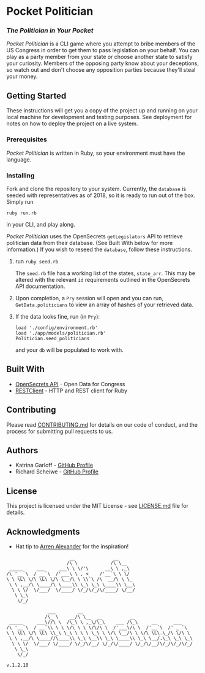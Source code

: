 # Pocket Politician
### *The Politician in Your Pocket* 

*Pocket Politician* is a CLI game where you attempt to bribe members of the US Congress in order to get them to pass legislation on your behalf. You can play as a party member from your state or choose another state to satisfy your curiosity. Members of the opposing party know about your deceptions, so watch out and don't choose any opposition parties because they'll steal your money. 

## Getting Started

These instructions will get you a copy of the project up and running on your local machine for development and testing purposes. See deployment for notes on how to deploy the project on a live system.

### Prerequisites

*Pocket Politician* is written in Ruby, so your environment must have the language. 

### Installing

Fork and clone the repository to your system. Currently, the `database` is seeded with representatives as of 2018, so it is ready to run out of the box. Simply run

`ruby run.rb`

in your CLI, and play along. 

*Pocket Politician* uses the OpenSecrets `getLegislators` API to retrieve politician data from their database. (See Built With below for more information.) If you wish to reseed the `database`, follow these instructions.

1. run `ruby seed.rb` 

   The `seed.rb` file has a working list of the states, `state_arr`. This may be altered with the relevant `id` requirements outlined in the OpenSecrets API documentation.

2. Upon completion, a `Pry` session will open and you can run, `GetData.politicians` to view an array of hashes of your retrieved data.

3. If the data looks fine, run (in `Pry`):
   
   `load './config/environment.rb'`  
   `load './app/models/politician.rb'`  
   `Politician.seed_politicians`  
   
   and your `db` will be populated to work with.

## Built With

- [OpenSecrets API](https://www.opensecrets.org/open-data/api) - Open Data for Congress
- [RESTClient](https://github.com/rest-client/rest-client) - HTTP and REST client for Ruby

## Contributing

Please read [CONTRIBUTING.md](https://github.com/rscheiwe/pocket-politician/blob/master/CONTRIBUTING.md) for details on our code of conduct, and the process for submitting pull requests to us.

## Authors

- Katrina Garloff - [GitHub Profile](https://github.com/katrinagarloff)
- Richard Scheiwe - [GitHub Profile](https://github.com/rscheiwe)

## License

This project is licensed under the MIT License - see [LICENSE.md](LICENSE.md) file for details. 

## Acknowledgments

* Hat tip to [Arren Alexander](https://github.com/aalexander3) for the inspiration!



```
                       __              __      
                      /\ \            /\ \__   
 _____     ___     ___\ \ \/'\      __\ \ ,_\  
/\ '__`\  / __`\  /'___\ \ , <    /'__`\ \ \/  
\ \ \L\ \/\ \L\ \/\ \__/\ \ \\`\ /\  __/\ \ \_ 
 \ \ ,__/\ \____/\ \____\\ \_\ \_\ \____\\ \__\
  \ \ \/  \/___/  \/____/ \/_/\/_/\/____/ \/__/
   \ \_\                                       
    \/_/         
    
               ___        __                                        
              /\_ \    __/\ \__  __          __                     
 _____     ___\//\ \  /\_\ \ ,_\/\_\    ___ /\_\     __      ___    
/\ '__`\  / __`\\ \ \ \/\ \ \ \/\/\ \  /'___\/\ \  /'__`\  /' _ `\  
\ \ \L\ \/\ \L\ \\_\ \_\ \ \ \ \_\ \ \/\ \__/\ \ \/\ \L\.\_/\ \/\ \ 
 \ \ ,__/\ \____//\____\\ \_\ \__\\ \_\ \____\\ \_\ \__/.\_\ \_\ \_\
  \ \ \/  \/___/ \/____/ \/_/\/__/ \/_/\/____/ \/_/\/__/\/_/\/_/\/_/
   \ \_\                                                            
    \/_/                                                            

v.1.2.10
```

                                                                    
